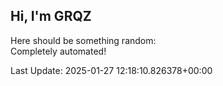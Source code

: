 ## Hi, I'm GRQZ
Here should be something random:  
Completely automated!

Last Update: 2025-01-27 12:18:10.826378+00:00
